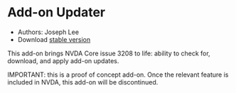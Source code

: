 # Add-on Updater

* Authors: Joseph Lee
* Download [stable version][1]

This add-on brings NVDA Core issue 3208 to life: ability to check for, download, and apply add-on updates.

IMPORTANT: this is a proof of concept add-on. Once the relevant feature is included in NVDA, this add-on will be discontinued.

[1]: https://addons.nvda-project.org/files/get.php?file=nvda3208
